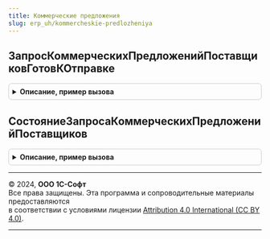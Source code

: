 ```yaml
---
title: Коммерческие предложения
slug: erp_uh/kommercheskie-predlozheniya
---
```



## ЗапросКоммерческихПредложенийПоставщиковГотовКОтправке
<details style="margin: 1em 0; padding: 0.5em; border: 1px solid #ccc; border-radius: 6px;">

<summary style="font-weight: bold; cursor: pointer;">Описание, пример вызова</summary>

```bsl

// Проверяет полноту данных, необходимых для отправки Запроса коммерческих предложений исходящего.
//  Обязательные поля см. в макете ЗапросКоммерческихПредложений обработки ЗапросыКоммерческихПредложений.
//
// Параметры:
//  Документ - ОпределяемыйТип.ЗапросКоммерческихПредложенийПоставщиков - Ссылка на учетный документ, который необходимо проверить перед отправкой (обновлением).
//
// Возвращаемое значение:
//  Булево - Истина - если все обязательные поля заполнены, Ложь - имеются незаполненные обязательные поля.
//           В случае наличия незаполненных обязательных полей, пользователю будет выведена соответствующая
//           информация в окне сообщений.
//
Функция ЗапросКоммерческихПредложенийПоставщиковГотовКОтправке(Знач Документ) Экспорт
```

Пример вызова
```bsl
Результат = КоммерческиеПредложения.ЗапросКоммерческихПредложенийПоставщиковГотовКОтправке(Документ) 
```
</details>

## СостояниеЗапросаКоммерческихПредложенийПоставщиков
<details style="margin: 1em 0; padding: 0.5em; border: 1px solid #ccc; border-radius: 6px;">

<summary style="font-weight: bold; cursor: pointer;">Описание, пример вызова</summary>

```bsl

// Возвращает состояние синхронизации учетного документа Запрос коммерческих предложений поставщиков.
//
// Параметры:
//  Документ - ОпределяемыйТип.ЗапросКоммерческихПредложенийПоставщиков - Ссылка на учетный отправляемый или обновляемый документ.
//
// Возвращаемое значение:
//  Структура - Ключи:
//              * Документ - ДокументСсылка - Соответствует входному параметру Документ.
//              * СостояниеСинхронизации - ПеречислениеСсылка.СостоянияСинхронизацииЗапросовКоммерческихПредложений -
//                                         Агрегированное состояние синхронизации прикладного документа.
//              * Детализация - Соответствие - Расширенная информация по каждому получателю, где:
//                ** Ключ - ОпределяемыйТип.КонтрагентБЭД, Строка - Ссылка на получателя документа. Если
//                          выполняется "открытая" публикация в Бизнес-сети, то значением ключа будет пустая строка.
//                ** Значение - Структура - Детализация состояния синхронизации по указанному получателю, где:
//                   *** СостояниеСинхронизации - ПеречислениеСсылка - Состояние синхронизации по получателю.
//                   *** ПредставлениеОшибки - Строка - Если ключ СостояниеСинхронизации содержит значение перечисления
//                                                      Ошибка, то содержит текстовое представление ошибки.
//
Функция СостояниеЗапросаКоммерческихПредложенийПоставщиков(Знач Документ) Экспорт
```

Пример вызова
```bsl
Результат = КоммерческиеПредложения.СостояниеЗапросаКоммерческихПредложенийПоставщиков(Документ) 
```
</details>

---

© 2024, **ООО 1С-Софт**  
Все права защищены. Эта программа и сопроводительные материалы предоставляются  
в соответствии с условиями лицензии [Attribution 4.0 International (CC BY 4.0)](https://creativecommons.org/licenses/by/4.0/legalcode).

---
